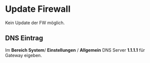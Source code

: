 # Update Firewall

Kein Update der FW möglich.

## DNS Eintrag

Im **Bereich System**/ **Einstellungen** / **Allgemein** DNS Server **1.1.1.1** für Gateway eigeben.
